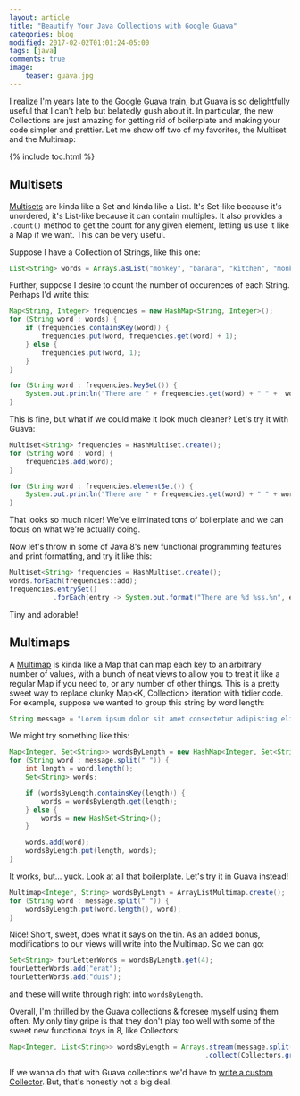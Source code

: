 ```yaml
---
layout: article
title: "Beautify Your Java Collections with Google Guava"
categories: blog
modified: 2017-02-02T01:01:24-05:00
tags: [java]
comments: true
image:
    teaser: guava.jpg
---
```


I realize I'm years late to the [Google Guava](https://github.com/google/guava) train, but Guava is so delightfully useful that I can't help but belatedly gush about it. In particular, the new Collections are just amazing for getting rid of boilerplate and making your code simpler and prettier. Let me show off two of my favorites, the Multiset and the Multimap:

{% include toc.html %}

## Multisets

[Multisets](https://github.com/google/guava/wiki/NewCollectionTypesExplained#multiset) are kinda like a Set and kinda like a List. It's Set-like because it's unordered, it's List-like because it can contain multiples. It also provides a `.count()` method to get the count for any given element, letting us use it like a Map if we want. This can be very useful.

Suppose I have a Collection of Strings, like this one:

```java
List<String> words = Arrays.asList("monkey", "banana", "kitchen", "monkey", "monkey", "banana", "kitchen");
```

Further, suppose I desire to count the number of occurences of each String. Perhaps I'd write this:

```java
Map<String, Integer> frequencies = new HashMap<String, Integer>();
for (String word : words) {
    if (frequencies.containsKey(word)) {
        frequencies.put(word, frequencies.get(word) + 1);
    } else {
        frequencies.put(word, 1);
    }
}

for (String word : frequencies.keySet()) {
    System.out.println("There are " + frequencies.get(word) + " " +  word + "s.");
}
```

This is fine, but what if we could make it look much cleaner? Let's try it with Guava:

```java
Multiset<String> frequencies = HashMultiset.create();
for (String word : word) {
    frequencies.add(word);
}

for (String word : frequencies.elementSet()) {
    System.out.println("There are " + frequencies.get(word) + " " + word + "s.");
}

```

That looks so much nicer! We've eliminated tons of boilerplate and we can focus on what we're actually doing.

Now let's throw in some of Java 8's new functional programming features and print formatting, and try it like this:

```java
Multiset<String> frequencies = HashMultiset.create();
words.forEach(frequencies::add);
frequencies.entrySet()
           .forEach(entry -> System.out.format("There are %d %ss.%n", entry.getCount(), entry.getElement()));
```

Tiny and adorable!

## Multimaps

A [Multimap](https://github.com/google/guava/wiki/NewCollectionTypesExplained#multimap) is kinda like a Map that can map each key to an arbitrary number of values, with a bunch of neat views to allow you to treat it like a regular Map if you need to, or any number of other things. This is a pretty sweet way to replace clunky Map<K, Collection<V>> iteration with tidier code. For example, suppose we wanted to group this string by word length:

```java
String message = "Lorem ipsum dolor sit amet consectetur adipiscing elit Quisque vel enim id neque semper convallis vel vulputate nunc";
```

We might try something like this:

```java
Map<Integer, Set<String>> wordsByLength = new HashMap<Integer, Set<String>>();
for (String word : message.split(" ")) {
    int length = word.length();
    Set<String> words;

    if (wordsByLength.containsKey(length)) {
        words = wordsByLength.get(length);
    } else {
        words = new HashSet<String>();
    }

    words.add(word);
    wordsByLength.put(length, words);
}
```

It works, but... yuck. Look at all that boilerplate. Let's try it in Guava instead!

```java
Multimap<Integer, String> wordsByLength = ArrayListMultimap.create();
for (String word : message.split(" ")) {
    wordsByLength.put(word.length(), word);
}
```

Nice! Short, sweet, does what it says on the tin. As an added bonus, modifications to our views will write into the Multimap. So we can go:

```java
Set<String> fourLetterWords = wordsByLength.get(4);
fourLetterWords.add("erat");
fourLetterWords.add("duis");
```

and these will write through right into `wordsByLength`.

Overall, I'm thrilled by the Guava collections & foresee myself using them often. My only tiny gripe is that they don't play too well with some of the sweet new functional toys in 8, like Collectors:

```java
Map<Integer, List<String>> wordsByLength = Arrays.stream(message.split(" "))
                                                 .collect(Collectors.groupingBy(String::length));
```

If we wanna do that with Guava collections we'd have to [write a custom Collector](http://www.nurkiewicz.com/2014/07/introduction-to-writing-custom.html). But, that's honestly not a big deal.